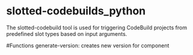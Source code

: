 # slotted-codebuilds_python
The slotted-codebuild tool is used for triggering CodeBuild projects from predefined slot types based on input arguments.


#Functions
generate-version: creates new version for component 
